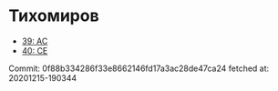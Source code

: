 # Тихомиров
- [39: AC](39.md)
- [40: CE](40.md)

Commit: 0f88b334286f33e8662146fd17a3ac28de47ca24
 fetched at: 20201215-190344
